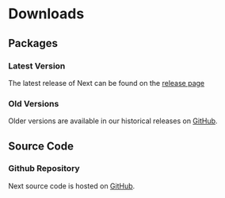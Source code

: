 # Downloads

## Packages

### Latest Version

The latest release of Next can be found on the [release page](https://github.com/mkideal/next/releases/latest)

### Old Versions

Older versions are available in our historical releases on [GitHub](https://github.com/mkideal/next/releases).

## Source Code

### Github Repository

Next source code is hosted on [GitHub](https://github.com/mkideal/next).
